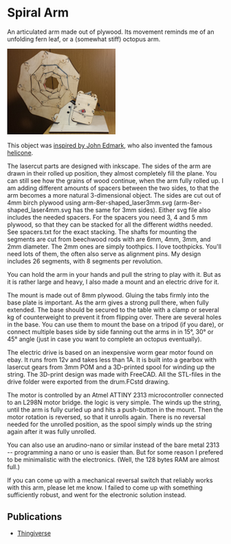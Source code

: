# Spiral Arm
An articulated arm made out of plywood. Its movement reminds me of an unfolding fern leaf, or a (somewhat stiff) octopus arm.

<a href="https://youtu.be/Tf0Yqqupt0k"><img width="50%" src="photos/20201025_205610.jpg"></a>
  
This object was [inspired by John Edmark](http://www.johnedmark.com/spirals1/2016/4/29/roll-up-spiral),
who also invented the famous [helicone](http://www.johnedmark.com/rotating1/2016/4/29/helicone-an-interactive-kinetic-sculpture).

The lasercut parts are designed with inkscape. The sides of the arm are drawn in their rolled up position, they almost completely fill the plane.
You can still see how the grains of wood continue, when the arm fully rolled up.
I am adding different amounts of spacers between the two sides, to that the arm becomes a more natural 3-dimensional object.
The sides are cut out of 4mm birch plywood using arm-8er-shaped_laser3mm.svg (arm-8er-shaped_laser4mm.svg has the same for 3mm sides).
Either svg file also includes the needed spacers. For the spacers you need 3, 4 and 5 mm plywood, so that they can be stacked for all the 
different widths needed. See spacers.txt for the exact stacking. The shafts for mounting the segments are cut from beechwood rods with are 
6mm, 4mm, 3mm, and 2mm diameter. The 2mm ones are simply toothpics. I love toothpicks. You'll need lots of them, the often also serve as alignment pins.
My design includes 26 segments, with 8 segments per revolution.

You can hold the arm in your hands and pull the string to play with it. But as it is rather large and heavy, I also made a mount and an electric drive for it.

The mount is made out of 8mm plywood. Gluing the tabs firmly into the base plate is important. As the arm gives a strong pull there, when fully extended.
The base should be secured to the table with a clamp or several kg of counterweight to prevent it from flipping over. 
There are several holes in the base. You can use them to mount the base on a tripod (if you dare), or connect multiple bases side by side fanning out the arms in
in 15°, 30° or 45° angle (just in case you want to complete an octopus eventually).

The electric drive is based on an inexpensive worm gear motor found on ebay. It runs from 12v and takes less than 1A. 
It is built into a gearbox with lasercut gears from 3mm POM and a 3D-printed spool for winding up the string. The 3D-print design was made with FreeCAD.
All the STL-files in the drive folder were exported from the drum.FCstd drawing.

The motor is controlled by an Atmel ATTINY 2313 microcontroller connected to an L298N motor bridge. 
the logic is very simple. The winds up the string, until the arm is fully curled up and hits a push-button in the mount. Then the motor rotation is reversed, so that it unrolls again. There is no reversal needed for the unrolled position, as the spool simply winds up the string again after it was fully unrolled. 

You can also use an arudino-nano or similar instead of the bare metal 2313 -- programming a nano or uno is easier than. But for some reason I prefered to be minimalistic with the electronics. (Well, the 128 bytes RAM are almost full.)

If you can come up with a mechanical reversal switch that reliably works with this arm, please let me know. I failed to come up with something sufficiently robust, and went for the electronic solution instead. 

## Publications

* [Thingiverse](https://www.thingiverse.com/thing:4860603)
